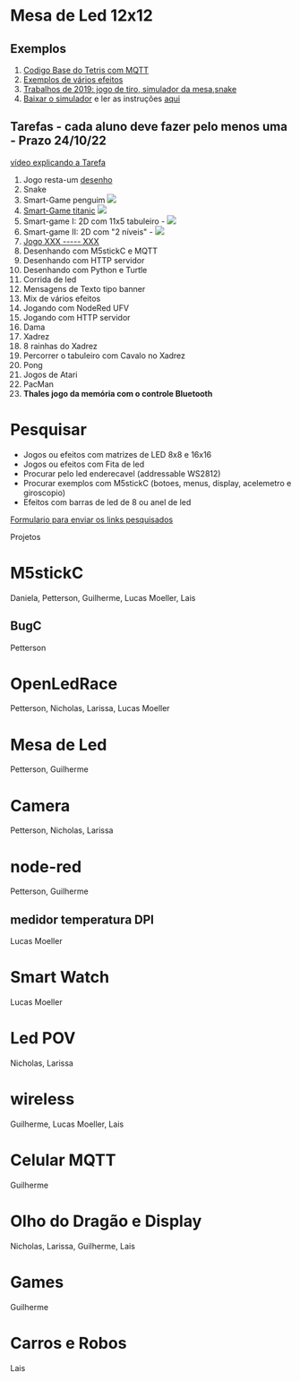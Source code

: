 # Mesa de Led 12x12

## Exemplos

1. [Codigo Base do Tetris com MQTT](https://github.com/arduinoufv/inf351/blob/master/2022/Tarefa2/tetris12x12mqtt.ino)
2. [Exemplos de vários efeitos](https://github.com/cacauvicosa/inf351_2019/tree/master/mesaleds)
3. [Trabalhos de 2019: jogo de tiro, simulador da mesa,snake](https://github.com/cacauvicosa/inf351_2019/tree/master/trabalhos/t3)
4. [Baixar o simulador](https://github.com/arduinoufv/inf351/blob/master/2022/Tarefa2/Simulador_Arthur_mesa.zip) e ler as instruções [aqui](https://github.com/cacauvicosa/inf351_2019/tree/master/trabalhos/t3/Arthur/simulador)


## Tarefas - cada aluno deve fazer pelo menos uma - Prazo 24/10/22

[vídeo explicando a Tarefa](https://youtu.be/zXOHD-Yaw5Y)

1. Jogo resta-um [desenho](https://excalidraw.com/#json=RucuUw7RY4xauHTp9IoR5,zuLtP0biFZw1YVcZ-0k3Xw)
2. Snake
3. Smart-Game penguim  ![](https://m.media-amazon.com/images/I/61fufDv6sOL.jpg)
5. [Smart-Game titanic](https://apkcombo.com/titanic-by-smartgames/com.smartgameslive.titanichd/) ![](https://play-lh.googleusercontent.com/l4Rh-7PChwk2V2rG8Dxi7tfJlNHYp6MDV7IM1UjWPGhXBKcNXOTXr76OdSDsNCrQS50=w1024-h768-rw)
6. Smart-game I: 2D com 11x5 tabuleiro - ![](https://github.com/arduinoufv/inf351/blob/master/2022/Tarefa2/Screenshot%20from%202022-10-07%2014-20-30.png?raw=true)
7. Smart-game II: 2D com "2 níveis" - ![](https://github.com/arduinoufv/inf351/blob/master/2022/Tarefa2/Screenshot%20from%202022-10-07%2014-19-27.png?raw=true)
8. [Jogo XXX ----- XXX](https://excalidraw.com/#json=5cX15uyz0CgsgJlB_BlzJ,Q9f-21f8RC4HnP3YjOp8NA)
9. Desenhando com M5stickC e MQTT
10. Desenhando com HTTP servidor
11. Desenhando com Python e Turtle
12. Corrida de led
13. Mensagens de Texto tipo banner 
14. Mix de vários efeitos
15. Jogando com NodeRed UFV
16. Jogando com HTTP servidor
17. Dama
18. Xadrez
19. 8 rainhas do Xadrez
20. Percorrer o tabuleiro com Cavalo no Xadrez
21. Pong
22. Jogos de Atari 
23. PacMan
24.  **Thales jogo da memória com o controle Bluetooth** 




# Pesquisar

* Jogos ou efeitos com matrizes de LED 8x8 e 16x16
* Jogos ou efeitos com Fita de led
* Procurar pelo led enderecavel (addressable WS2812)
* Procurar exemplos com M5stickC  (botoes, menus, display, acelemetro e giroscopio)
* Efeitos com barras de led de 8 ou anel de led

[Formulario para enviar os links pesquisados](https://forms.gle/PhXehoxxgXyJ2Aek8)


Projetos

# M5stickC

Daniela, Petterson, Guilherme, Lucas Moeller, Lais



## BugC

Petterson

# OpenLedRace

Petterson, Nicholas, Larissa, Lucas Moeller

# Mesa de Led

Petterson, Guilherme

# Camera

Petterson, Nicholas, Larissa

# node-red

Petterson, Guilherme

## medidor temperatura DPI

Lucas Moeller

# Smart Watch

Lucas Moeller


# Led POV

Nicholas, Larissa

# wireless

Guilherme, Lucas Moeller, Lais


# Celular MQTT

Guilherme


# Olho do Dragão e Display

Nicholas, Larissa, Guilherme, Lais


# Games

Guilherme

# Carros e Robos

Lais

